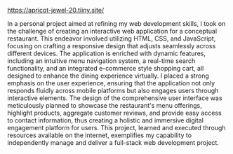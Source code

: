 https://apricot-jewel-20.tiiny.site/

In a personal project aimed at refining my web development skills, I took on the challenge of creating an interactive web application for a conceptual restaurant. This endeavor involved utilizing HTML, CSS, and JavaScript, focusing on crafting a responsive design that adjusts seamlessly across different devices. The application is enriched with dynamic features, including an intuitive menu navigation system, a real-time search functionality, and an integrated e-commerce style shopping cart, all designed to enhance the dining experience virtually.  I placed a strong emphasis on the user experience, ensuring that the application not only responds fluidly across mobile platforms but also engages users through interactive elements. The design of the comprehensive user interface was meticulously planned to showcase the restaurant's menu offerings, highlight products, aggregate customer reviews, and provide easy access to contact information, thus creating a holistic and immersive digital engagement platform for users. This project, learned and executed through resources available on the internet, exemplifies my capability to independently manage and deliver a full-stack web development project.
